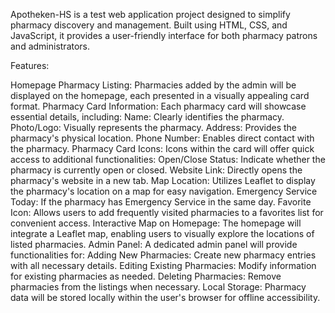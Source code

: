 Apotheken-HS is a test web application project designed to simplify pharmacy discovery and management.
Built using HTML, CSS, and JavaScript, it provides a user-friendly interface for both pharmacy patrons and administrators.

Features:

Homepage Pharmacy Listing:
Pharmacies added by the admin will be displayed on the homepage, each presented in a visually appealing card format.
Pharmacy Card Information:
Each pharmacy card will showcase essential details, including:
Name: Clearly identifies the pharmacy.
Photo/Logo: Visually represents the pharmacy.
Address: Provides the pharmacy's physical location.
Phone Number: Enables direct contact with the pharmacy.
Pharmacy Card Icons:
Icons within the card will offer quick access to additional functionalities:
Open/Close Status: Indicate whether the pharmacy is currently open or closed.
Website Link: Directly opens the pharmacy's website in a new tab.
Map Location: Utilizes Leaflet to display the pharmacy's location on a map for easy navigation.
Emergency Service Today: If the pharmacy has Emergency Service in the same day.
Favorite Icon: Allows users to add frequently visited pharmacies to a favorites list for convenient access.
Interactive Map on Homepage:
The homepage will integrate a Leaflet map, enabling users to visually explore the locations of listed pharmacies.
Admin Panel:
A dedicated admin panel will provide functionalities for:
Adding New Pharmacies: Create new pharmacy entries with all necessary details.
Editing Existing Pharmacies: Modify information for existing pharmacies as needed.
Deleting Pharmacies: Remove pharmacies from the listings when necessary.
Local Storage:
Pharmacy data will be stored locally within the user's browser for offline accessibility.

